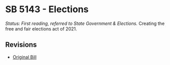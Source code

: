 # SB 5143 - Elections
*Status: First reading, referred to State Government & Elections.*
Creating the free and fair elections act of 2021.

## Revisions
* [Original Bill](1/)